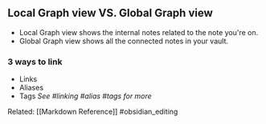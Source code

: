 ## Local Graph view VS. Global Graph view
- Local Graph view shows the internal notes related to the note you're on.
- Global Graph view shows all the connected notes in your vault.

### 3 ways to link 

+ Links
+ Aliases
+ Tags
*See #linking #alias #tags for more*





Related:  [[Markdown Reference]] #obsidian_editing